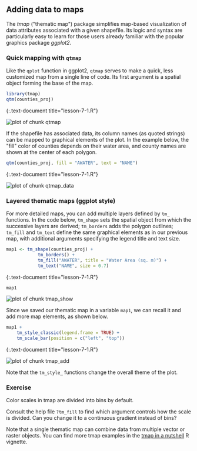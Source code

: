 ---
---

## Adding data to maps

The *tmap* ("thematic map") package simplifies map-based visualization of data attributes associated with a given shapefile. Its logic and syntax are particularly easy to learn for those users already familiar with the popular graphics package *ggplot2*.

<!--split-->

### Quick mapping with `qtmap`

Like the `qplot` function in ggplot2, `qtmap` serves to make a quick, less customized map from a single line of code. Its first argument is a spatial object forming the base of the map.

~~~r
library(tmap)
qtm(counties_proj)
~~~
{:.text-document title="lesson-7-1.R"}

![plot of chunk qtmap](/maps-in-R-lesson/images/qtmap-1.png)

<!--split-->

If the shapefile has associated data, its column names (as quoted strings) can be mapped to graphical elements of the plot. In the example below, the "fill" color of counties depends on their water area, and county names are shown at the center of each polygon.

~~~r
qtm(counties_proj, fill = "AWATER", text = "NAME")
~~~
{:.text-document title="lesson-7-1.R"}

![plot of chunk qtmap_data](/maps-in-R-lesson/images/qtmap_data-1.png)

<!--split-->

### Layered thematic maps (ggplot style)

For more detailed maps, you can add multiple layers defined by `tm_` functions. In the code below, `tm_shape` sets the spatial object from which the successive layers are derived; `tm_borders` adds the polygon outlines; `tm_fill` and `tm_text` define the same graphical elements as in our previous map, with additional arguments specifying the legend title and text size.


~~~r
map1 <- tm_shape(counties_proj) +
            tm_borders() +
            tm_fill("AWATER", title = "Water Area (sq. m)") +
            tm_text("NAME", size = 0.7)
~~~
{:.text-document title="lesson-7-1.R"}


~~~r
map1
~~~

![plot of chunk tmap_show](/maps-in-R-lesson/images/tmap_show-1.png)

<!--split-->

Since we saved our thematic map in a variable `map1`, we can recall it and add more map elements, as shown below.


~~~r
map1 +
    tm_style_classic(legend.frame = TRUE) +
    tm_scale_bar(position = c("left", "top"))
~~~
{:.text-document title="lesson-7-1.R"}

![plot of chunk tmap_add](/maps-in-R-lesson/images/tmap_add-1.png)

Note that the `tm_style_` functions change the overall theme of the plot.

<!--split-->

### Exercise 

Color scales in tmap are divided into bins by default. 

Consult the help file `?tm_fill` to find which argument controls how the scale is divided. Can you change it to a continuous gradient instead of bins?

<!--split-->

Note that a single thematic map can combine data from multiple vector or raster objects. You can find more tmap examples in the [tmap in a nutshell](https://cran.r-project.org/web/packages/tmap/vignettes/tmap-nutshell.html) R vignette.
